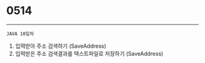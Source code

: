 # 0514

---

```
JAVA 10일차
```

1. 입력받아 주소 검색하기 (SaveAddress)
2. 입력받은 주소 검색결과를 텍스트파일로 저장하기 (SaveAddress)